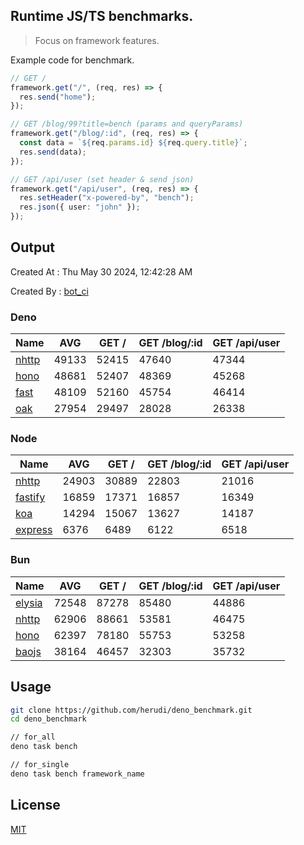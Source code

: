 ## Runtime JS/TS benchmarks.

> Focus on framework features.

Example code for benchmark.
```ts
// GET /
framework.get("/", (req, res) => {
  res.send("home");
});

// GET /blog/99?title=bench (params and queryParams)
framework.get("/blog/:id", (req, res) => {
  const data = `${req.params.id} ${req.query.title}`;
  res.send(data);
});

// GET /api/user (set header & send json)
framework.get("/api/user", (req, res) => {
  res.setHeader("x-powered-by", "bench");
  res.json({ user: "john" });
});
```

## Output
Created At : Thu May 30 2024, 12:42:28 AM

Created By : [bot_ci](https://github.com/herudi/deno_benchmarks/commits?author=github-actions%5Bbot%5D)


### Deno
|Name|AVG|GET /|GET /blog/:id|GET /api/user|
|----|----|----|----|----|
|[nhttp](https://github.com/nhttp/nhttp)|49133|52415|47640|47344|
|[hono](https://github.com/honojs/hono)|48681|52407|48369|45268|
|[fast](https://github.com/danteissaias/fast)|48109|52160|45754|46414|
|[oak](https://github.com/oakserver/oak)|27954|29497|28028|26338|
  


### Node
|Name|AVG|GET /|GET /blog/:id|GET /api/user|
|----|----|----|----|----|
|[nhttp](https://github.com/nhttp/nhttp)|24903|30889|22803|21016|
|[fastify](https://github.com/fastify/fastify)|16859|17371|16857|16349|
|[koa](https://github.com/koajs/koa)|14294|15067|13627|14187|
|[express](https://github.com/expressjs/express)|6376|6489|6122|6518|
  


### Bun
|Name|AVG|GET /|GET /blog/:id|GET /api/user|
|----|----|----|----|----|
|[elysia](https://github.com/elysiajs/elysia)|72548|87278|85480|44886|
|[nhttp](https://github.com/nhttp/nhttp)|62906|88661|53581|46475|
|[hono](https://github.com/honojs/hono)|62397|78180|55753|53258|
|[baojs](https://github.com/mattreid1/baojs)|38164|46457|32303|35732|
  



## Usage

```bash
git clone https://github.com/herudi/deno_benchmark.git
cd deno_benchmark

// for_all
deno task bench

// for_single
deno task bench framework_name
```

## License

[MIT](LICENSE)

